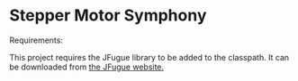 # Stepper Motor Symphony

Requirements:

This project requires the JFugue library to be added to the classpath. It can be downloaded from [the JFugue website.](http://www.jfugue.org/)